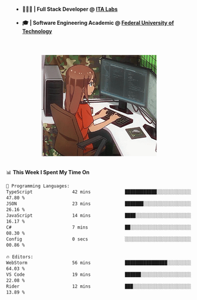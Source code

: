 <body style="margin-bottom: 40px; gap: 20px">
  <div style="display: flex; flex-direction: column; width: auto; margin: 0 auto; padding: 20px;">
    <ul style="flex: 1; margin-bottom: 20px;">
      <li><h4>🧑🏽‍💻 | Full Stack Developer @ <a href="https://itafrotas.com//">ITA Labs</a></h4></li>
      <li><h4>🎓 | Software Engineering Academic @ <a href="http://www.utfpr.edu.br/">Federal University of Technology</a></h4></li>
      <br/>
    </ul>
    <div style="display: flex; justify-content: center; align-items: center; gap: 20px;">
      <img width="312" height="274" src="assets/umiko.gif" alt="Computer Boy" />
    </div>
  </div>
</body>


<!--START_SECTION:waka-->
📊 **This Week I Spent My Time On** 

```text
💬 Programming Languages: 
TypeScript               42 mins             ████████████░░░░░░░░░░░░░   47.80 % 
JSON                     23 mins             ███████░░░░░░░░░░░░░░░░░░   26.16 % 
JavaScript               14 mins             ████░░░░░░░░░░░░░░░░░░░░░   16.17 % 
C#                       7 mins              ██░░░░░░░░░░░░░░░░░░░░░░░   08.30 % 
Config                   0 secs              ░░░░░░░░░░░░░░░░░░░░░░░░░   00.86 % 

🔥 Editors: 
WebStorm                 56 mins             ████████████████░░░░░░░░░   64.03 % 
VS Code                  19 mins             ██████░░░░░░░░░░░░░░░░░░░   22.08 % 
Rider                    12 mins             ███░░░░░░░░░░░░░░░░░░░░░░   13.89 % 
```


<!--END_SECTION:waka-->

<!--
**danielr0d/danielr0d** is a ✨ _special_ ✨ repository because its `README.md` (this file) appears on your GitHub profile.

Here are some ideas to get you started:

- 🔭 I’m currently working on ...
- 🌱 I’m currently learning ...
- 👯 I’m looking to collaborate on ...
- 🤔 I’m looking for help with ...
- 💬 Ask me about ...
- 📫 How to reach me: ...
- 😄 Pronouns: ...
- ⚡ Fun fact: ...
-->
